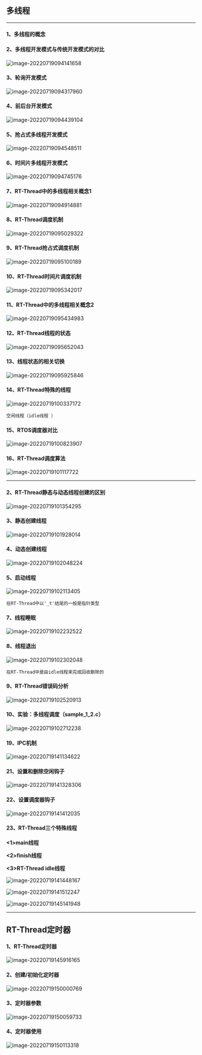 ## 多线程

---

#### 1、多线程的概念



#### 2、多线程开发模式与传统开发模式的对比

![image-20220719094141658](G:/Typora/user_potograph/image-20220719094141658.png)

#### 3、轮询开发模式

![image-20220719094317960](G:/Typora/user_potograph/image-20220719094317960.png)

#### 4、前后台开发模式

![image-20220719094439104](G:/Typora/user_potograph/image-20220719094439104.png)

#### 5、抢占式多线程开发模式

![image-20220719094548511](G:/Typora/user_potograph/image-20220719094548511.png)

#### 6、时间片多线程开发模式

![image-20220719094745176](G:/Typora/user_potograph/image-20220719094745176.png)

#### 7、RT-Thread中的多线程相关概念1

![image-20220719094914881](G:/Typora/user_potograph/image-20220719094914881.png)

#### 8、RT-Thread调度机制

![image-20220719095029322](G:/Typora/user_potograph/image-20220719095029322.png)

#### 9、RT-Thread抢占式调度机制

![image-20220719095100189](G:/Typora/user_potograph/image-20220719095100189.png)

#### 10、RT-Thread时间片调度机制

![image-20220719095342017](G:/Typora/user_potograph/image-20220719095342017.png)

#### 11、RT-Thread中的多线程相关概念2

![image-20220719095434983](G:/Typora/user_potograph/image-20220719095434983.png)

#### 12、RT-Thread线程的状态

![image-20220719095652043](G:/Typora/user_potograph/image-20220719095652043.png)

#### 13、线程状态的相关切换

![image-20220719095925846](G:/Typora/user_potograph/image-20220719095925846.png)

#### 14、RT-Thread特殊的线程

![image-20220719100337172](G:/Typora/user_potograph/image-20220719100337172.png)

`空闲线程（idle线程 ）`

#### 15、RTOS调度器对比

![image-20220719100823907](G:/Typora/user_potograph/image-20220719100823907.png)

#### 16、RT-Thread调度算法

![image-20220719101117722](G:/Typora/user_potograph/image-20220719101117722.png)











---

#### 2、RT-Thread静态与动态线程创建的区别

![image-20220719101354295](G:/Typora/user_potograph/image-20220719101354295.png)

#### 3、静态创建线程

![image-20220719101928014](G:/Typora/user_potograph/image-20220719101928014.png)

#### 4、动态创建线程

![image-20220719102048224](G:/Typora/user_potograph/image-20220719102048224.png)

#### 5、启动线程

![image-20220719102113405](G:/Typora/user_potograph/image-20220719102113405.png)

`在RT-Thread中以'_t'结尾的一般是指针类型`

#### 7、线程睡眠

![image-20220719102232522](G:/Typora/user_potograph/image-20220719102232522.png)

#### 8、线程退出

![image-20220719102302048](G:/Typora/user_potograph/image-20220719102302048.png)

`在RT-Thread中是由idle线程来完成回收删除的`

#### 9、RT-Thread错误码分析

![image-20220719102520913](G:/Typora/user_potograph/image-20220719102520913.png)

#### 10、实验：多线程调度（sample_1_2.c）

![image-20220719102712238](G:/Typora/user_potograph/image-20220719102712238.png)

#### 19、IPC机制

![image-20220719141134622](G:/Typora/user_potograph/image-20220719141134622.png)

#### 21、设置和删除空闲钩子

![image-20220719141328306](G:/Typora/user_potograph/image-20220719141328306.png)

#### 22、设置调度器钩子

![image-20220719141412035](G:/Typora/user_potograph/image-20220719141412035.png)

#### 23、RT-Thread三个特殊线程

**<1>main线程**

**<2>finish线程**

**<3>RT-Thread idle线程**

![image-20220719141448167](G:/Typora/user_potograph/image-20220719141448167.png)

![image-20220719141512247](G:/Typora/user_potograph/image-20220719141512247.png)

![image-20220719145141948](G:/Typora/user_potograph/image-20220719145141948.png)



---

## RT-Thread定时器

#### 1、RT-Thread定时器

![image-20220719145916165](G:/Typora/user_potograph/image-20220719145916165.png)

#### 2、创建/初始化定时器

![image-20220719150000769](G:/Typora/user_potograph/image-20220719150000769.png)

#### 3、定时器参数

![image-20220719150059733](G:/Typora/user_potograph/image-20220719150059733.png)

#### 4、定时器使用

![image-20220719150113318](G:/Typora/user_potograph/image-20220719150113318.png)

